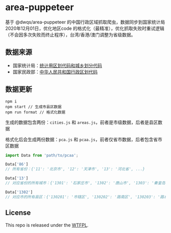 # area-puppeteer
基于 @dwqs/area-puppeteer 的中国行政区域抓取爬虫，数据同步到国家统计局2020年12月01日，优化地区code 的格式化（最精准），优化抓取失败时重试逻辑（不会因多次失败而终止程序），台湾/香港/澳门调整为省级数据。

## 数据来源
* 国家统计局：[统计用区划代码和城乡划分代码](http://www.stats.gov.cn/tjsj/tjbz/tjyqhdmhcxhfdm/2020/index.html)
* 国家民政部：[中华人民共和国行政区划代码](http://www.mca.gov.cn/article/sj/tjbz/a/)

## 数据更新

```
npm i
npm start // 生成市县区数据
npm run format // 格式化数据
```

生成的数据包含两份：`cities.js` 和 `areas.js`，前者是市级数据，后者是县区数据

格式化后会生成两份数据：`pca.js` 和 `pcaa.js`，前者仅省市数据，后者包含省市区数据

```js
import Data from 'path/to/pcaa';

Data['86']
// 所有省份：{'11': '北京市', '12': '天津市', '13': '河北省', ...}

Data['13']
// 对应省份的所有城市：{'1301': '石家庄市', '1302': '唐山市', '1303': '秦皇岛市', ...}

Data['1302']
// 对应市的所有县区：{'130201': '市辖区', '130202': '路南区', '130203': '路北区', ...}
```

## License
This repo is released under the [WTFPL](http://www.wtfpl.net/).